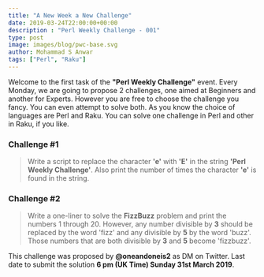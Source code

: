 ```yaml
---
title: "A New Week a New Challenge"
date: 2019-03-24T22:00:00+00:00
description : "Perl Weekly Challenge - 001"
type: post
image: images/blog/pwc-base.svg
author: Mohammad S Anwar
tags: ["Perl", "Raku"]
---
```

Welcome to the first task of the **"Perl Weekly Challenge"** event. Every Monday, we are going to propose 2 challenges, one aimed at Beginners and another for Experts. However you are free to choose the challenge you fancy. You can even attempt to solve both. As you know the choice of languages are Perl and Raku. You can solve one challenge in Perl and other in Raku, if you like.

### Challenge #1
> Write a script to replace the character **'e'** with **'E'** in the string **'Perl Weekly Challenge'**. Also print the number of times the character **'e'** is found in the string.

### Challenge #2
> Write a one-liner to solve the **FizzBuzz** problem and print the numbers 1 through 20. However, any number divisible by **3** should be replaced by the word 'fizz' and any divisible by **5** by the word 'buzz'. Those numbers that are both divisible by **3** and **5** become 'fizzbuzz'.

This challenge was proposed by **@oneandoneis2** as DM on Twitter. Last date to submit the solution **6 pm (UK Time) Sunday 31st March 2019**.
